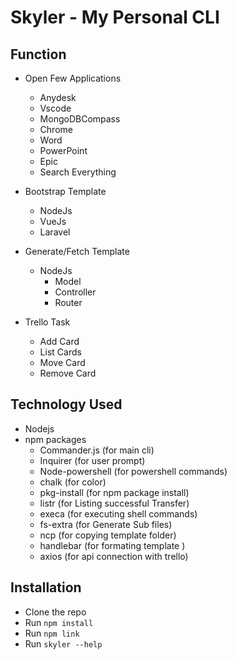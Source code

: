 # Skyler - My Personal CLI

## Function

- Open Few Applications

  - Anydesk
  - Vscode
  - MongoDBCompass
  - Chrome
  - Word
  - PowerPoint
  - Epic
  - Search Everything

- Bootstrap Template

  - NodeJs
  - VueJs
  - Laravel

- Generate/Fetch Template

  - NodeJs
    - Model
    - Controller
    - Router

- Trello Task
  - Add Card
  - List Cards
  - Move Card
  - Remove Card

## Technology Used

- Nodejs
- npm packages
  - Commander.js (for main cli)
  - Inquirer (for user prompt)
  - Node-powershell (for powershell commands)
  - chalk (for color)
  - pkg-install (for npm package install)
  - listr (for Listing successful Transfer)
  - execa (for executing shell commands)
  - fs-extra (for Generate Sub files)
  - ncp (for copying template folder)
  - handlebar (for formating template )
  - axios (for api connection with trello)


## Installation
- Clone the repo
- Run `npm install`
- Run `npm link`
- Run `skyler --help` 
